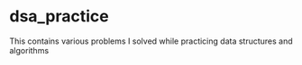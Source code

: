 # dsa_practice
This contains various problems I solved while practicing data structures and algorithms
